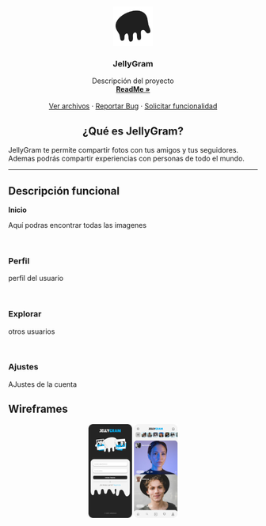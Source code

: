 <!-- LOGO -->
<p align="center">
  <a href="https://github.com/shady2310/JellyGram">
    <img src="ReadMe\Logo.png" alt="Logo" width="80" height="80">
  </a>

  <h3 align="center">JellyGram</h3>

  <p align="center">
    Descripción del proyecto
    <br />
    <a href="https://github.com/shady2310/JellyGram/blob/master/README.md"><strong>ReadMe »</strong></a>
    <br />
    <br />
    <a href="https://github.com/shady2310/JellyGram">Ver archivos</a>
    ·
    <a href="https://github.com/shady2310/JellyGram/issues">Reportar Bug</a>
    ·
    <a href="https://github.com/shady2310/JellyGram/issues">Solicitar funcionalidad</a>
  </p>
</p>


<h2 align="center"><strong>¿Qué es JellyGram?</strong></h2>

JellyGram te permite compartir fotos con tus amigos y tus seguidores. Ademas podrás compartir experiencias con personas de todo el mundo.

---

## **Descripción funcional**

**Inicio**

Aquí podras encontrar todas las imagenes

<br>

### Perfil

perfil del usuario

<br>

### Explorar

otros usuarios

<br>

### Ajustes

AJustes de la cuenta



## Wireframes

<div align="center">
<img src="ReadMe\Mobile_Home.png" height="190">
<img src="ReadMe/mobile_inicio.png" height="190">
</div>